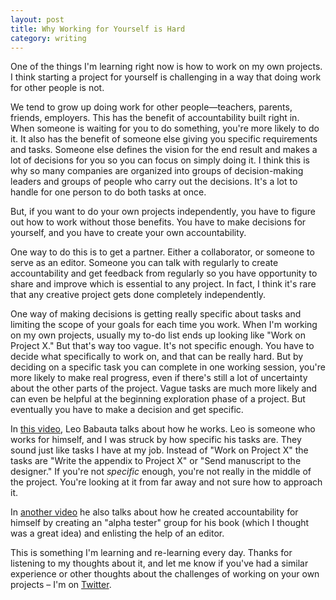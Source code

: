 ```yaml
---
layout: post
title: Why Working for Yourself is Hard
category: writing
---
```


One of the things I'm learning right now is how to work on my own projects. I think starting a project for yourself is challenging in a way that doing work for other people is not.

We tend to grow up doing work for other people—teachers, parents, friends, employers. This has the benefit of accountability built right in. When someone is waiting for you to do something, you're more likely to do it. It also has the benefit of someone else giving you specific requirements and tasks. Someone else defines the vision for the end result and makes a lot of decisions for you so you can focus on simply doing it. I think this is why so many companies are organized into groups of decision-making leaders and groups of people who carry out the decisions. It's a lot to handle for one person to do both tasks at once.

But, if you want to do your own projects independently, you have to figure out how to work without those benefits. You have to make decisions for yourself, and you have to create your own accountability.

One way to do this is to get a partner. Either a collaborator, or someone to serve as an editor. Someone you can talk with regularly to create accountability and get feedback from regularly so you have opportunity to share and improve which is essential to any project. In fact, I think it's rare that any creative project gets done completely independently.

One way of making decisions is getting really specific about tasks and limiting the scope of your goals for each time you work. When I'm working on my own projects, usually my to-do list ends up looking like "Work on Project X." But that's way too vague. It's not specific enough. You have to decide what specifically to work on, and that can be really hard. But by deciding on a specific task you can complete in one working session, you're more likely to make real progress, even if there's still a lot of uncertainty about the other parts of the project. Vague tasks are much more likely and can even be helpful at the beginning exploration phase of a project. But eventually you have to make a decision and get specific.

In [this video](http://vimeo.com/113292549), Leo Babauta talks about how he works. Leo is someone who works for himself, and I was struck by how specific his tasks are. They sound just like tasks I have at my job. Instead of "Work on Project X" the tasks are "Write the appendix to Project X" or "Send manuscript to the designer." If you're not *specific* enough, you're not really in the middle of the project. You're looking at it from far away and not sure how to approach it.

In [another video](http://vimeo.com/112226219) he also talks about how he created accountability for himself by creating an "alpha tester" group for his book (which I thought was a great idea) and enlisting the help of an editor.

This is something I'm learning and re-learning every day. Thanks for listening to my thoughts about it, and let me know if you've had a similar experience or other thoughts about the challenges of working on your own projects – I'm on [Twitter](http://twitter.com/kev_mcg).